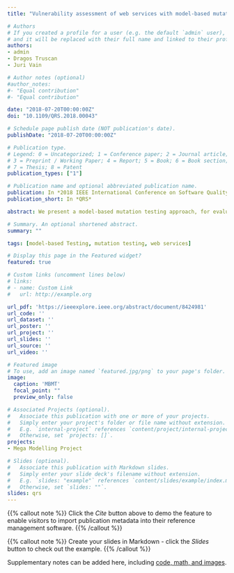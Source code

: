 ```yaml
---
title: "Vulnerability assessment of web services with model-based mutation testing"

# Authors
# If you created a profile for a user (e.g. the default `admin` user), write the username (folder name) here 
# and it will be replaced with their full name and linked to their profile.
authors:
- admin
- Dragos Truscan
- Juri Vain

# Author notes (optional)
#author_notes:
#- "Equal contribution"
#- "Equal contribution"

date: "2018-07-20T00:00:00Z"
doi: "10.1109/QRS.2018.00043"

# Schedule page publish date (NOT publication's date).
publishDate: "2018-07-20T00:00:00Z"

# Publication type.
# Legend: 0 = Uncategorized; 1 = Conference paper; 2 = Journal article;
# 3 = Preprint / Working Paper; 4 = Report; 5 = Book; 6 = Book section;
# 7 = Thesis; 8 = Patent
publication_types: ["1"]

# Publication name and optional abbreviated publication name.
publication: In *2018 IEEE International Conference on Software Quality, Reliability and Security*
publication_short: In *QRS*

abstract: We present a model-based mutation testing approach, for evaluating the authentication and authorization of web services in a multi-user context. Model of a web service and its security requirements are designed using UPPAAL Timed Automata. The model is mutated to create invalid behavior which is used for test generation to reveal faults in the system under test. The approach is supported by a model-based mutation testing tool, μUTA, that automatically generates mutants, selects a collection of suitable mutants for testing and generates test cases from them. We modify a previously defined mutation operator and introduce three new operators for additional mutants. We define criteria for the mutation-selection and demonstrate the approach on a blog web service. Results show that the approach can discover authorization faults that were not detected by traditional methods.

# Summary. An optional shortened abstract.
summary: ""

tags: [model-based Testing, mutation testing, web services]

# Display this page in the Featured widget?
featured: true

# Custom links (uncomment lines below)
# links:
# - name: Custom Link
#   url: http://example.org

url_pdf: 'https://ieeexplore.ieee.org/abstract/document/8424981'
url_code: ''
url_dataset: ''
url_poster: ''
url_project: ''
url_slides: ''
url_source: ''
url_video: ''

# Featured image
# To use, add an image named `featured.jpg/png` to your page's folder. 
image:
  caption: 'MBMT'
  focal_point: ""
  preview_only: false

# Associated Projects (optional).
#   Associate this publication with one or more of your projects.
#   Simply enter your project's folder or file name without extension.
#   E.g. `internal-project` references `content/project/internal-project/index.md`.
#   Otherwise, set `projects: []`.
projects:
- Mega Modelling Project

# Slides (optional).
#   Associate this publication with Markdown slides.
#   Simply enter your slide deck's filename without extension.
#   E.g. `slides: "example"` references `content/slides/example/index.md`.
#   Otherwise, set `slides: ""`.
slides: qrs
---
```


{{% callout note %}}
Click the *Cite* button above to demo the feature to enable visitors to import publication metadata into their reference management software.
{{% /callout %}}

{{% callout note %}}
Create your slides in Markdown - click the *Slides* button to check out the example.
{{% /callout %}}

Supplementary notes can be added here, including [code, math, and images](https://wowchemy.com/docs/writing-markdown-latex/).
